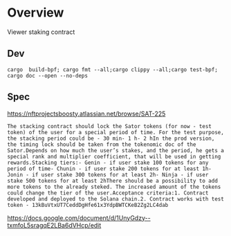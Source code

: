 
# Overview

Viewer staking contract


## Dev
```
cargo  build-bpf; cargo fmt --all;cargo clippy --all;cargo test-bpf; cargo doc --open --no-deps
```


## Spec

https://nftprojectsboosty.atlassian.net/browse/SAT-225


```
The stacking contract should lock the Sator tokens (for now - test token) of the user for a special period of time. For the test purpose, the stacking period could be - 30 min- 1 h- 2 hIn the prod version, the timing lock should be taken from the tokenomic doc of the Sator.Depends on how much the user’s stakes, and the period, he gets a special rank and multiplier coefficient, that will be used in getting rewards.Stacking tiers:- Genin - if user stake 100 tokens for any period of time- Chunin - if user stake 200 tokens for at least 1h- Jonin - if user stake 300 tokens for at least 2h- Ninja - if user stake 500 tokens for at least 2hThere should be a possibility to add more tokens to the already steked. The increased amount of the tokens could change the tier of the user.Acceptance criteria:1. Contract developed and deployed to the Solana chain.2. Contract works with test token - 13kBuVtxUT7CeddDgHfe61x3YdpBWTCKeB2Zg2LC4dab
```

https://docs.google.com/document/d/1UnyGdzy--txmfoL5sragqE2LBa6dVHcp/edit



